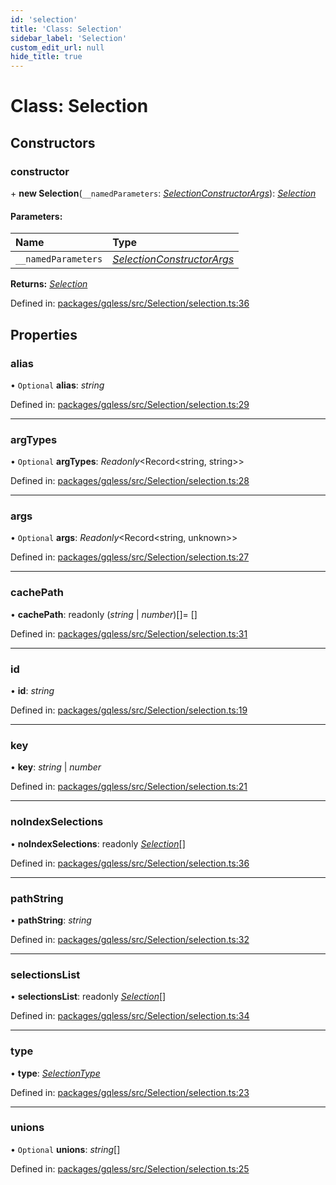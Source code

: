 ```yaml
---
id: 'selection'
title: 'Class: Selection'
sidebar_label: 'Selection'
custom_edit_url: null
hide_title: true
---
```


# Class: Selection

## Constructors

### constructor

\+ **new Selection**(`__namedParameters`: [_SelectionConstructorArgs_](../modules.md#selectionconstructorargs)): [_Selection_](selection.md)

#### Parameters:

| Name                | Type                                                                 |
| :------------------ | :------------------------------------------------------------------- |
| `__namedParameters` | [_SelectionConstructorArgs_](../modules.md#selectionconstructorargs) |

**Returns:** [_Selection_](selection.md)

Defined in: [packages/gqless/src/Selection/selection.ts:36](https://github.com/gqless/gqless/blob/master/packages/gqless/src/Selection/selection.ts#L36)

## Properties

### alias

• `Optional` **alias**: _string_

Defined in: [packages/gqless/src/Selection/selection.ts:29](https://github.com/gqless/gqless/blob/master/packages/gqless/src/Selection/selection.ts#L29)

---

### argTypes

• `Optional` **argTypes**: _Readonly_<Record<string, string\>\>

Defined in: [packages/gqless/src/Selection/selection.ts:28](https://github.com/gqless/gqless/blob/master/packages/gqless/src/Selection/selection.ts#L28)

---

### args

• `Optional` **args**: _Readonly_<Record<string, unknown\>\>

Defined in: [packages/gqless/src/Selection/selection.ts:27](https://github.com/gqless/gqless/blob/master/packages/gqless/src/Selection/selection.ts#L27)

---

### cachePath

• **cachePath**: readonly (_string_ \| _number_)[]= []

Defined in: [packages/gqless/src/Selection/selection.ts:31](https://github.com/gqless/gqless/blob/master/packages/gqless/src/Selection/selection.ts#L31)

---

### id

• **id**: _string_

Defined in: [packages/gqless/src/Selection/selection.ts:19](https://github.com/gqless/gqless/blob/master/packages/gqless/src/Selection/selection.ts#L19)

---

### key

• **key**: _string_ \| _number_

Defined in: [packages/gqless/src/Selection/selection.ts:21](https://github.com/gqless/gqless/blob/master/packages/gqless/src/Selection/selection.ts#L21)

---

### noIndexSelections

• **noIndexSelections**: readonly [_Selection_](selection.md)[]

Defined in: [packages/gqless/src/Selection/selection.ts:36](https://github.com/gqless/gqless/blob/master/packages/gqless/src/Selection/selection.ts#L36)

---

### pathString

• **pathString**: _string_

Defined in: [packages/gqless/src/Selection/selection.ts:32](https://github.com/gqless/gqless/blob/master/packages/gqless/src/Selection/selection.ts#L32)

---

### selectionsList

• **selectionsList**: readonly [_Selection_](selection.md)[]

Defined in: [packages/gqless/src/Selection/selection.ts:34](https://github.com/gqless/gqless/blob/master/packages/gqless/src/Selection/selection.ts#L34)

---

### type

• **type**: [_SelectionType_](../enums/selectiontype.md)

Defined in: [packages/gqless/src/Selection/selection.ts:23](https://github.com/gqless/gqless/blob/master/packages/gqless/src/Selection/selection.ts#L23)

---

### unions

• `Optional` **unions**: _string_[]

Defined in: [packages/gqless/src/Selection/selection.ts:25](https://github.com/gqless/gqless/blob/master/packages/gqless/src/Selection/selection.ts#L25)
